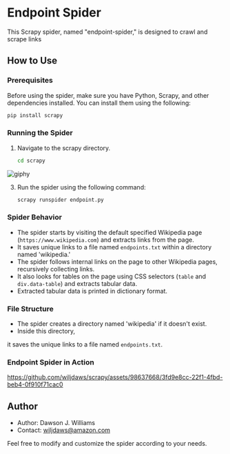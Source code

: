 # Endpoint Spider

This Scrapy spider, named "endpoint-spider," is designed to crawl and scrape links

## How to Use

### Prerequisites

Before using the spider, make sure you have Python, Scrapy, and other dependencies installed. You can install them using the following:

```bash
pip install scrapy
```

### Running the Spider

1. Navigate to the scrapy directory.

   ```bash
   cd scrapy
   ```
  ![giphy](https://github.com/wiljdaws/scrapy/assets/98637668/2deb4181-b5d3-469c-b11f-acd7ba5133b2)

   
3. Run the spider using the following command:

   ```bash
   scrapy runspider endpoint.py
   ```
 
### Spider Behavior

- The spider starts by visiting the default specified Wikipedia page (`https://www.wikipedia.com`) and extracts links from the page.
- It saves unique links to a file named `endpoints.txt` within a directory named 'wikipedia.'
- The spider follows internal links on the page to other Wikipedia pages, recursively collecting links.
- It also looks for tables on the page using CSS selectors (`table` and `div.data-table`) and extracts tabular data.
- Extracted tabular data is printed in dictionary format.

### File Structure

- The spider creates a directory named 'wikipedia' if it doesn't exist.
- Inside this directory,

 it saves the unique links to a file named `endpoints.txt`.

### Endpoint Spider in Action

https://github.com/wiljdaws/scrapy/assets/98637668/3fd9e8cc-22f1-4fbd-beb4-0f910f71cac0



## Author

- Author: Dawson J. Williams
- Contact: wiljdaws@amazon.com

Feel free to modify and customize the spider according to your needs. 
